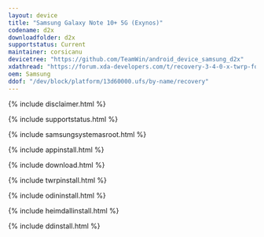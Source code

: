 ```yaml
---
layout: device
title: "Samsung Galaxy Note 10+ 5G (Exynos)"
codename: d2x
downloadfolder: d2x
supportstatus: Current
maintainer: corsicanu
devicetree: "https://github.com/TeamWin/android_device_samsung_d2x"
xdathread: "https://forum.xda-developers.com/t/recovery-3-4-0-x-twrp-for-galaxy-note-10-5g-exynos.4198413/"
oem: Samsung
ddof: "/dev/block/platform/13d60000.ufs/by-name/recovery"
---
```


{% include disclaimer.html %}

{% include supportstatus.html %}

{% include samsungsystemasroot.html %}

{% include appinstall.html %}

{% include download.html %}

{% include twrpinstall.html %}

{% include odininstall.html %}

{% include heimdallinstall.html %}

{% include ddinstall.html %}
